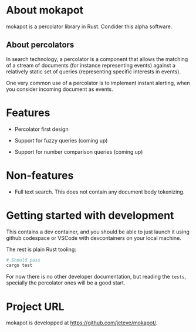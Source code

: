 # About mokapot

mokapot is a percolator library in Rust. Condider this alpha software.

## About percolators

In search technology, a percolator is a component that allows the matching of a stream
of documents (for instance representing events) against a relatively static set
of queries (representing specific interests in events).

One very common use of a percolator is to implement instant alerting, when you consider incoming
document as events.

# Features

- Percolator first design

- Support for fuzzy queries (coming up)

- Support for number comparison queries (coming up)

# Non-features

- Full text search. This does not contain any document body tokenizing.

# Getting started with development

This contains a dev container, and you should be able to just launch it using github codespace
or VSCode with devcontainers on your local machine.

The rest is plain Rust tooling:

```sh
# Should pass
cargo test
```

For now there is no other developer documentation, but reading the `tests`, specially the percolator ones
will be a good start.

# Project URL

mokapot is developped at https://github.com/jeteve/mokapot/.
